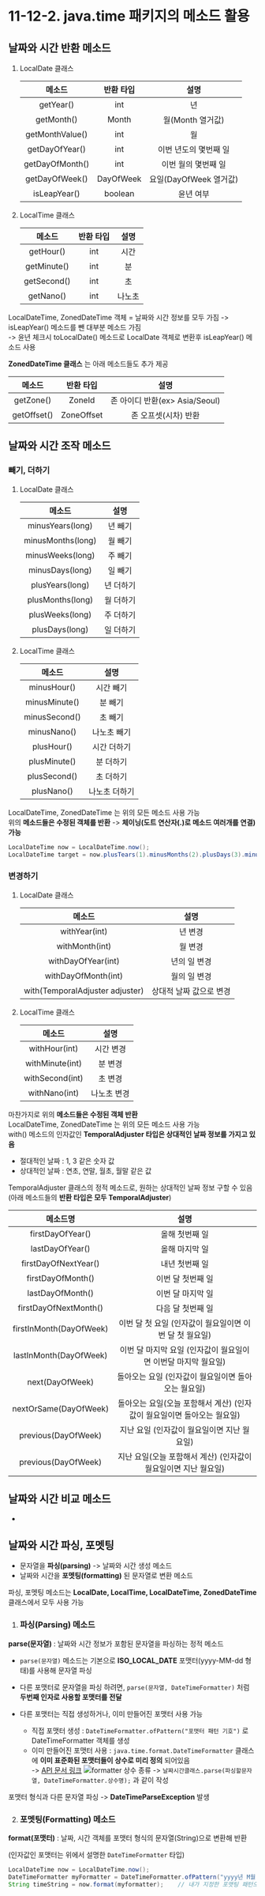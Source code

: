 # 11-12-2. java.time 패키지의 메소드 활용

## 날짜와 시간 반환 메소드

1. LocalDate 클래스

    메소드|반환 타입|설명
    :---:|:---:|:---:
    getYear()|int|년
    getMonth()|Month|월(Month 열거값)
    getMonthValue()|int|월
    getDayOfYear()|int|이번 년도의 몇번째 일
    getDayOfMonth()|int|이번 월의 몇번째 일
    getDayOfWeek()|DayOfWeek|요일(DayOfWeek 열거값)
    isLeapYear()|boolean|윤년 여부
    
2. LocalTime 클래스
    
    메소드|반환 타입|설명
    :---:|:---:|:---:
    getHour()|int|시간
    getMinute()|int|분
    getSecond()|int|초
    getNano()|int|나노초
    
LocalDateTime, ZonedDateTime 객체 = 날짜와 시간 정보를 모두 가짐 -> isLeapYear() 메소드를 뺀 대부분 메소드 가짐  
-> 윤년 체크시 toLocalDate() 메소드로 LocalDate 객체로 변환후 isLeapYear() 메소드 사용

**ZonedDateTime 클래스** 는 아래 메소드들도 추가 제공 

메소드|반환 타입|설명
:---:|:---:|:---:
getZone()|ZoneId|존 아이디 반환(ex> Asia/Seoul)
getOffset()|ZoneOffset|존 오프셋(시차) 반환
    
## 날짜와 시간 조작 메소드

### 빼기, 더하기

1. LocalDate 클래스

    메소드|설명
    :---:|:---:
    minusYears(long)|년 빼기
    minusMonths(long)|월 빼기
    minusWeeks(long)|주 빼기
    minusDays(long)|일 빼기
    plusYears(long)|년 더하기
    plusMonths(long)|월 더하기
    plusWeeks(long)|주 더하기
    plusDays(long)|일 더하기
    
    
2. LocalTime 클래스
    
    메소드|설명
    :---:|:---:
    minusHour()|시간 빼기
    minusMinute()|분 빼기
    minusSecond()|초 빼기
    minusNano()|나노초 빼기
    plusHour()|시간 더하기
    plusMinute()|분 더하기
    plusSecond()|초 더하기
    plusNano()|나노초 더하기

LocalDateTime, ZonedDateTime 는 위의 모든 메소드 사용 가능  
위의 **메소드들은 수정된 객체를 반환** -> **체이닝(도트 연산자(.)로 메소드 여러개를 연결) 가능**
```java
LocalDateTime now = LocalDateTime.now();
LocalDateTime target = now.plusTears(1).minusMonths(2).plusDays(3).minusHours(4);   // 가능
```

### 변경하기

1. LocalDate 클래스

    메소드|설명
    :---:|:---:
    withYear(int)|년 변경
    withMonth(int)|월 변경
    withDayOfYear(int)|년의 일 변경
    withDayOfMonth(int)|월의 일 변경
    with(TemporalAdjuster adjuster)|상대적 날짜 값으로 변경
    
2. LocalTime 클래스

    메소드|설명
    :---:|:---:
    withHour(int)|시간 변경
    withMinute(int)|분 변경
    withSecond(int)|초 변경
    withNano(int)|나노초 변경

마찬가지로 위의 **메소드들은 수정된 객체 반환**  
LocalDateTime, ZonedDateTime 는 위의 모든 메소드 사용 가능   
with() 메소드의 인자값인 **TemporalAdjuster 타입은 상대적인 날짜 정보를 가지고 있음**  
- 절대적인 날짜 : 1, 3 같은 숫자 값  
- 상대적인 날짜 : 연초, 연말, 월초, 월말 같은 값

TemporalAdjuster 클래스의 정적 메소드로, 원하는 상대적인 날짜 정보 구할 수 있음 (아래 메소드들의 **반환 타입은 모두 TemporalAdjuster**)

메소드명|설명
:---:|:---:
firstDayOfYear()|올해 첫번째 일
lastDayOfYear()|올해 마지막 일
firstDayOfNextYear()|내년 첫번째 일
firstDayOfMonth()|이번 달 첫번째 일
lastDayOfMonth()|이번 달 마지막 일
firstDayOfNextMonth()|다음 달 첫번째 일
firstInMonth(DayOfWeek)|이번 달 첫 요일 (인자값이 월요일이면 이번 달 첫 월요일)
lastInMonth(DayOfWeek)|이번 달 마지막 요일 (인자값이 월요일이면 이번달 마지막 월요일)
next(DayOfWeek)|돌아오는 요일 (인자값이 월요일이면 돌아오는 월요일)
nextOrSame(DayOfWeek)|돌아오는 요일(오늘 포함해서 계산) (인자값이 월요일이면 돌아오는 월요일)
previous(DayOfWeek)|지난 요일 (인자값이 월요일이면 지난 월요일)
previous(DayOfWeek)|지난 요일(오늘 포함해서 계산) (인자값이 월요일이면 지난 월요일)

## 날짜와 시간 비교 메소드

- 

## 날짜와 시간 파싱, 포멧팅 

- 문자열을 **파싱(parsing)** -> 날짜와 시간 생성 메소드
- 날짜와 시간을 **포멧팅(formatting)** 된 문자열로 변환 메소드 

파싱, 포멧팅 메소드는 **LocalDate, LocalTime, LocalDateTime, ZonedDateTime** 클래스에서 모두 사용 가능

1. ### 파싱(Parsing) 메소드

**parse(문자열)** : 날짜와 시간 정보가 포함된 문자열을 파싱하는 정적 메소드  

- ```parse(문자열)``` 메소드는 기본으로 **ISO_LOCAL_DATE** 포맷터(yyyy-MM-dd 형태)를 사용해 문자열 파싱
- 다른 포맷터로 문자열을 파싱 하려면, ```parse(문자열, DateTimeFormatter)``` 처럼 **두번째 인자로 사용할 포맷터를 전달**

     
- 다른 포맷터는 직접 생성하거나, 이미 만들어진 포맷터 사용 가능
    - 직접 포맷터 생성 : ```DateTimeFormatter.ofPattern("포맷터 패턴 기호")``` 로 DateTimeFormatter 객체를 생성  
    - 이미 만들어진 포맷터 사용 : ```java.time.format.DateTimeFormatter``` 클래스에 **이미 표준화된 포맷터들이 상수로 미리 정의** 되어있음  
    -> [API 문서 링크](https://docs.oracle.com/javase/8/docs/api/java/time/format/DateTimeFormatter.html)
    ![formatter 상수 종류](https://user-images.githubusercontent.com/48408417/95748547-18e28d80-0cd5-11eb-9711-b5e879f10c26.png)
   -> ```날짜시간클래스.parse(파싱할문자열, DateTimeFormatter.상수명);``` 과 같이 작성    

포맷터 형식과 다른 문자열 파싱 -> **DateTimeParseException** 발생

2. ### 포멧팅(Formatting) 메소드

**format(포맷터)** : 날짜, 시간 객체를 포맷터 형식의 문자열(String)으로 변환해 반환  

(인자값인 포맷터는 위에서 설명한 ```DateTimeFormatter``` 타입)
```java
LocalDateTime now = LocalDateTime.now(); 
DateTimeFormatter myFormatter = DateTimeFormatter.ofPattern("yyyy년 M월 d일 a h시 m분");
String timeString = now.format(myformatter);    // 내가 지정한 포맷팅 패턴으로 현재 시간과 날짜가 문자열로 변환
```
